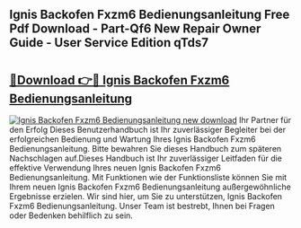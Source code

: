 ## Ignis Backofen Fxzm6 Bedienungsanleitung Free Pdf Download - Part-Qf6 New Repair Owner Guide - User Service Edition qTds7

# <h2><a href="http://df5o23b.blite.top/?on=Ignis+Backofen+Fxzm6+Bedienungsanleitung">🔗Download 👉🔴 Ignis Backofen Fxzm6 Bedienungsanleitung</a></h2>

[![Ignis Backofen Fxzm6 Bedienungsanleitung new download](https://i.imgur.com/lujVjoI.png)](http://df5o23b.blite.top/?on=Ignis+Backofen+Fxzm6+Bedienungsanleitung)
Ihr Partner für den Erfolg Dieses Benutzerhandbuch ist Ihr zuverlässiger Begleiter bei der erfolgreichen Bedienung und Wartung Ihres Ignis Backofen Fxzm6 Bedienungsanleitung. Bitte bewahren Sie dieses Handbuch zum späteren Nachschlagen auf.Dieses Handbuch ist Ihr zuverlässiger Leitfaden für die effektive Verwendung Ihres neuen Ignis Backofen Fxzm6 Bedienungsanleitung. Mit Funktionen wie der Funktionsliste können Sie mit Ihrem neuen Ignis Backofen Fxzm6 Bedienungsanleitung außergewöhnliche Ergebnisse erzielen. Wir sind hier, um Sie zu unterstützen, Ignis Backofen Fxzm6 Bedienungsanleitung. Unser Team ist bestrebt, Ihnen bei Fragen oder Bedenken behilflich zu sein.
